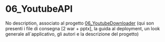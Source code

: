 
# 06_YoutubeAPI
 
No description, associato al progetto [06_YoutubeDownloader]("https://github.com/SamOraDur/06_YoutubeDownloader") 
(qui son presenti i file di consegna [2 war + pptx], la guida al deployment, un look generale all`applicativo, gli autori e la descrizione del progetto)
